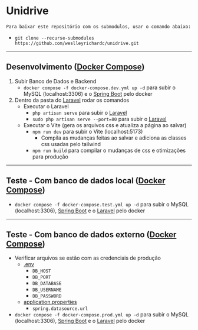 # Unidrive

    Para baixar este repositório com os submodulos, usar o comando abaixo:
- `git clone --recurse-submodules https://github.com/weslleyrichardc/unidrive.git`

---

## Desenvolvimento ([Docker Compose](./docker-compose.dev.yml))
1. Subir Banco de Dados e Backend
    - `docker compose -f docker-compose.dev.yml up -d` para subir o MySQL (localhost:3306) e o [Spring Boot](http://localhost:8080/swagger-ui.html) pelo docker
2. Dentro da pasta do [Laravel](./unidrive-laravel/) rodar os comandos
    - Executar o Laravel 
        - `php artisan serve` para subir o [Laravel](http://localhost:8000) 
        - `sudo php artisan serve --port=80` para subir o [Laravel](http://localhost)
    - Executar o Vite (gera os arquivos css e atualiza a página ao salvar)
        - `npm run dev` para subir o Vite (localhost:5173)
            - Compila as mudanças feitas ao salvar e adiciona as classes css usadas pelo tailwind
        - `npm run build` para compilar o mudanças de css e otimizações para produção
---
## Teste - Com banco de dados local ([Docker Compose](./docker-compose.test.yml))
- `docker compose -f docker-compose.test.yml up -d` para subir o MySQL (localhost:3306), [Spring Boot](http://localhost:8080/swagger-ui.html) e o [Laravel](http://localhost) pelo docker
---
## Teste - Com banco de dados externo ([Docker Compose](./docker-compose.prod.yml))
- Verificar arquivos se estão com as credenciais de produção
    - [.env](./unidrive-laravel/.env)
        - `DB_HOST`
        - `DB_PORT`
        - `DB_DATABASE`
        - `DB_USERNAME`
        - `DB_PASSWORD`
    - [application.properties](./unidrive-spring-boot/src/main/resources/application.properties)
        - `spring.datasource.url`
- `docker compose -f docker-compose.prod.yml up -d` para subir o MySQL (localhost:3306), [Spring Boot](http://localhost:8080/swagger-ui.html) e o [Laravel](http://localhost) pelo docker